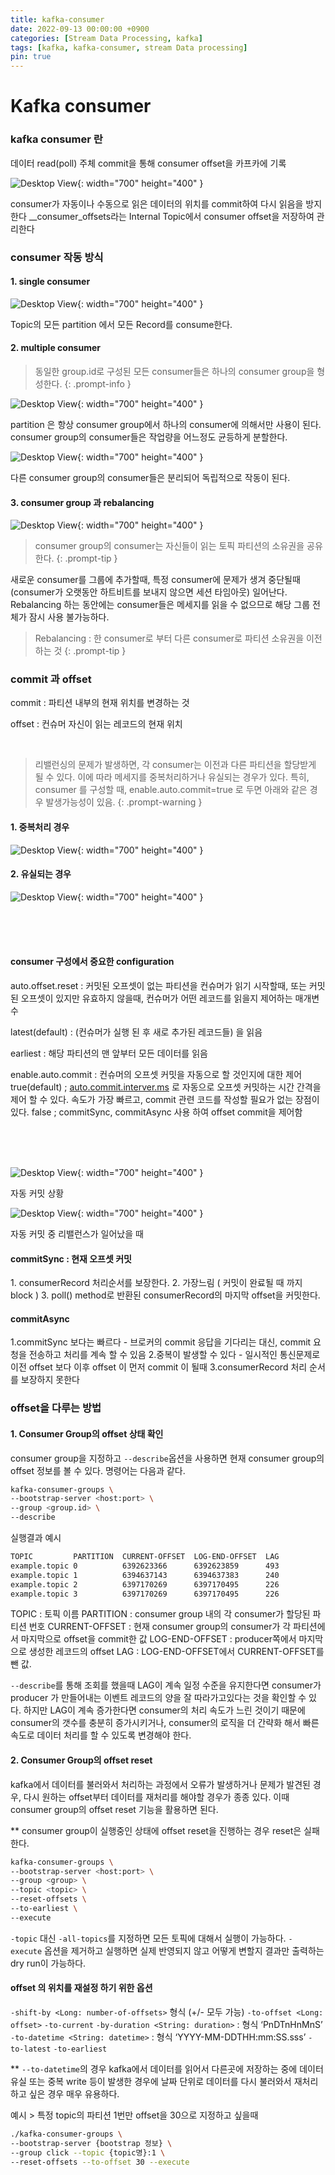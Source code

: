 ```yaml
---
title: kafka-consumer
date: 2022-09-13 00:00:00 +0900
categories: [Stream Data Processing, kafka]
tags: [kafka, kafka-consumer, stream Data processing]
pin: true
---
```

# Kafka consumer
<h3 data-toc-skip>kafka consumer 란</h3>

데이터 read(poll) 주체
commit을 통해 consumer offset을 카프카에 기록

![Desktop View](https://github.com/moongzee/moongzee.github.io/blob/main/assets/images/posts/2022-09-13-kafka-consumer/1.png?raw=true){: width="700" height="400" }


consumer가 자동이나 수동으로 읽은 데이터의 위치를 commit하여 다시 읽음을 방지한다
__consumer_offsets라는 Internal Topic에서 consumer offset을 저장하여 관리한다

<h3 data-toc-skip>consumer 작동 방식</h3>
<h4 data-toc-skip>1. single consumer</h4>

![Desktop View](https://github.com/moongzee/moongzee.github.io/blob/main/assets/images/posts/2022-09-13-kafka-consumer/2.png?raw=true){: width="700" height="400" }


Topic의 모든 partition 에서 모든 Record를 consume한다.

<h4 data-toc-skip>2. multiple consumer</h4>

> 동일한 group.id로 구성된 모든 consumer들은 하나의 consumer group을 형성한다.
{: .prompt-info }

![Desktop View](https://github.com/moongzee/moongzee.github.io/blob/main/assets/images/posts/2022-09-13-kafka-consumer/3.png?raw=true){: width="700" height="400" }

partition 은 항상 consumer group에서 하나의 consumer에 의해서만 사용이 된다.
consumer group의 consumer들은 작업량을 어느정도 균등하게 분할한다. 


![Desktop View](https://github.com/moongzee/moongzee.github.io/blob/main/assets/images/posts/2022-09-13-kafka-consumer/4.png?raw=true){: width="700" height="400" }

다른 consumer group의 consumer들은 분리되어 독립적으로 작동이 된다. 


<h4 data-toc-skip>3. consumer group 과 rebalancing</h4>

![Desktop View](https://github.com/moongzee/moongzee.github.io/blob/main/assets/images/posts/2022-09-13-kafka-consumer/5.png?raw=true){: width="700" height="400" }

> consumer group의 consumer는 자신들이 읽는 토픽 파티션의 소유권을 공유한다. 
{: .prompt-tip }

새로운 consumer를 그룹에 추가할때, 특정 consumer에 문제가 생겨 중단될때 (consumer가 오랫동안 하트비트를 보내지 않으면 세션 타임아웃) 일어난다.
Rebalancing 하는 동안에는 consumer들은 메세지를 읽을 수 없으므로 해당 그룹 전체가 잠시 사용 불가능하다.

> Rebalancing : 한 consumer로 부터 다른 consumer로 파티션 소유권을 이전하는 것
{: .prompt-tip }


<h3 data-toc-skip>commit 과 offset</h3>

commit 
: 파티션 내부의 현재 위치를 변경하는 것
    
offset 
: 컨슈머 자신이 읽는 레코드의 현재 위치 

<br>

> 리밸런싱의 문제가 발생하면, 각 consumer는 이전과 다른 파티션을 할당받게 될 수 있다. 이에 따라 메세지를 중복처리하거나 유실되는 경우가 있다. 특히,  consumer 를 구성할 때, enable.auto.commit=true 로 두면 아래와 같은 경우 발생가능성이 있음.
{: .prompt-warning }


<h4 data-toc-skip>1. 중복처리 경우</h4>

![Desktop View](https://github.com/moongzee/moongzee.github.io/blob/main/assets/images/posts/2022-09-13-kafka-consumer/6.png?raw=true){: width="700" height="400" }

<h4 data-toc-skip>2. 유실되는 경우</h4>

![Desktop View](https://github.com/moongzee/moongzee.github.io/blob/main/assets/images/posts/2022-09-13-kafka-consumer/7.png?raw=true){: width="700" height="400" }

<br>
<br>
<br>

<h4 data-toc-skip>consumer 구성에서 중요한 configuration</h4>



auto.offset.reset 
: 커밋된 오프셋이 없는 파티션을 컨슈머가 읽기 시작할때, 또는 커밋된 오프셋이 있지만 유효하지 않을때, 컨슈머가 어떤 레코드를 읽을지 제어하는 매개변수
    
latest(default) 
: (컨슈머가 실행 된 후 새로 추가된 레코드들) 을 읽음
    
earliest 
: 해당 파티션의 맨 앞부터 모든 데이터를 읽음
    
enable.auto.commit 
: 컨슈머의 오프셋 커밋을 자동으로 할 것인지에 대한 제어 
 true(default) ; [auto.commit.interver.ms](http://auto.commit.interver.ms/) 로 자동으로 오프셋 커밋하는 시간 간격을 제어 할 수 있다. 속도가 가장 빠르고,  commit 관련 코드를 작성할 필요가 없는 장점이 있다.
 false ; commitSync,  commitAsync 사용 하여 offset commit을 제어함
    
<br>
<br>
<br>


![Desktop View](https://github.com/moongzee/moongzee.github.io/blob/main/assets/images/posts/2022-09-13-kafka-consumer/8.png?raw=true){: width="700" height="400" }

자동 커밋 상황
    
![Desktop View](https://github.com/moongzee/moongzee.github.io/blob/main/assets/images/posts/2022-09-13-kafka-consumer/9.png?raw=true){: width="700" height="400" }

자동 커밋 중 리밸런스가 일어났을 때 


<h4 data-toc-skip>commitSync : 현재 오프셋 커밋</h4>
1. consumerRecord 처리순서를 보장한다. 
2. 가장느림 ( 커밋이 완료될 때 까지 block )
3. poll() method로 반환된 consumerRecord의 마지막 offset을 커밋한다. 
    

<h4 data-toc-skip>commitAsync</h4>
1.commitSync 보다는 빠르다 
    - 브로커의 commit 응답을 기다리는 대신, commit 요청을 전송하고 처리를 계속 할 수 있음 
2.중복이 발생할 수 있다
    - 일시적인 통신문제로 이전 offset 보다 이후 offset 이 먼저 commit 이 될때
3.consumerRecord 처리 순서를 보장하지 못한다



<h3 data-toc-skip>offset을 다루는 방법</h3>

<h4 data-toc-skip>1. Consumer Group의  offset 상태 확인</h4>

consumer group을 지정하고 `--describe`옵션을 사용하면 현재 consumer group의 offset 정보를 볼 수 있다. 명령어는 다음과 같다.

```bash
kafka-consumer-groups \
--bootstrap-server <host:port> \
--group <group.id> \
--describe
```

실행결과 예시

```bash
TOPIC         PARTITION  CURRENT-OFFSET  LOG-END-OFFSET  LAG             CONSUMER-ID                                      HOST            CLIENT-ID
example.topic 0          6392623366      6392623859      493             consumer-1-f6f6ffb0-1054-46b9-af13-0b254bc14da0  /10.64.69.95    consumer-1
example.topic 1          6394637143      6394637383      240             consumer-10-6c57b320-7742-4418-8e15-b7d735da346e /10.64.69.95    consumer-2
example.topic 2          6397170269      6397170495      226             consumer-19-dbed41a1-42bb-4ecb-bc8f-84e47c74dbe8 /10.64.69.95    consumer-3
example.topic 3          6397170269      6397170495      226             consumer-19-dbed41a1-42bb-4ecb-bc8f-84e47c74dbe8 /10.64.69.95    consumer-4
```

TOPIC
: 토픽 이름
PARTITION
: consumer group 내의 각 consumer가 할당된 파티션 번호
CURRENT-OFFSET
: 현재 consumer group의 consumer가 각 파티션에서 마지막으로 offset을 commit한 값
LOG-END-OFFSET
: producer쪽에서 마지막으로 생성한 레코드의 offset
LAG
: LOG-END-OFFSET에서 CURRENT-OFFSET를 뺀 값.

`--describe`를 통해 조회를 했을때 LAG이 계속 일정 수준을 유지한다면 consumer가 producer 가 만들어내는 이벤트 레코드의 양을 잘 따라가고있다는 것을 확인할 수 있다. 
하지만 LAG이 계속 증가한다면 consumer의 처리 속도가 느린 것이기 때문에 consumer의 갯수를 충분히 증가시키거나, consumer의 로직을 더 간략화 해서 빠른 속도로 데이터 처리를 할 수 있도록 변경해야 한다.


<h4 data-toc-skip>2. Consumer Group의  offset reset</h4>

kafka에서 데이터를 불러와서 처리하는 과정에서 오류가 발생하거나 문제가 발견된 경우, 
다시 원하는 offset부터 데이터를 재처리를 해야할 경우가 종종 있다. 
이때 consumer group의 offset reset 기능을 활용하면 된다.

** consumer group이 실행중인 상태에 offset reset을 진행하는 경우 reset은 실패한다.

```bash
kafka-consumer-groups \
--bootstrap-server <host:port> \
--group <group> \
--topic <topic> \
--reset-offsets \
--to-earliest \
--execute
```

`-topic` 대신 `-all-topics`를 지정하면 모든 토픽에 대해서 실행이 가능하다.
`-execute` 옵션을 제거하고 실행하면 실제 반영되지 않고 어떻게 변할지 결과만 출력하는 dry run이 가능하다.


<h4 data-toc-skip>offset 의 위치를 재설정 하기 위한 옵션 </h4>

`-shift-by <Long: number-of-offsets>` 형식 (+/- 모두 가능)
`-to-offset <Long: offset>`
`-to-current`
`-by-duration <String: duration>` : 형식 ‘PnDTnHnMnS’
`-to-datetime <String: datetime>` : 형식 ‘YYYY-MM-DDTHH:mm:SS.sss’
`-to-latest`
`-to-earliest`



** `--to-datetime`의 경우 kafka에서 데이터를 읽어서 다른곳에 저장하는 중에 데이터 유실 또는 중복 write 등이 발생한 경우에 날짜 단위로 데이터를 다시 불러와서 재처리하고 싶은 경우 매우 유용하다.




예시 > 특정 topic의 파티션 1번만 offset을 30으로 지정하고 싶을때 

```bash
./kafka-consumer-groups \
--bootstrap-server {bootstrap 정보} \
--group click --topic {topic명}:1 \
--reset-offsets --to-offset 30 --execute
```